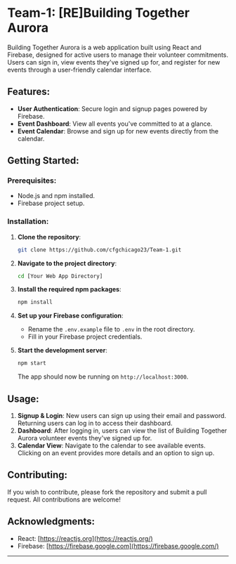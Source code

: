 # Team-1: [RE]Building Together Aurora

Building Together Aurora is a web application built using React and Firebase, designed for active users to manage their volunteer commitments. Users can sign in, view events they've signed up for, and register for new events through a user-friendly calendar interface.

## Features:

- **User Authentication**: Secure login and signup pages powered by Firebase.
- **Event Dashboard**: View all events you've committed to at a glance.
- **Event Calendar**: Browse and sign up for new events directly from the calendar.
  
## Getting Started:

### Prerequisites:

- Node.js and npm installed.
- Firebase project setup.

### Installation:

1. **Clone the repository**:
   ```bash
   git clone https://github.com/cfgchicago23/Team-1.git
   ```
2. **Navigate to the project directory**:
   ```bash
   cd [Your Web App Directory]
   ```
3. **Install the required npm packages**:
   ```bash
   npm install
   ```
4. **Set up your Firebase configuration**:

   - Rename the `.env.example` file to `.env` in the root directory.
   - Fill in your Firebase project credentials.

5. **Start the development server**:
   ```bash
   npm start
   ```

   The app should now be running on `http://localhost:3000`.

## Usage:

1. **Signup & Login**: New users can sign up using their email and password. Returning users can log in to access their dashboard.
2. **Dashboard**: After logging in, users can view the list of Building Together Aurora volunteer events they've signed up for.
3. **Calendar View**: Navigate to the calendar to see available events. Clicking on an event provides more details and an option to sign up.

## Contributing:

If you wish to contribute, please fork the repository and submit a pull request. All contributions are welcome!

## Acknowledgments:

- React: [https://reactjs.org](https://reactjs.org/)
- Firebase: [https://firebase.google.com](https://firebase.google.com/)

---

